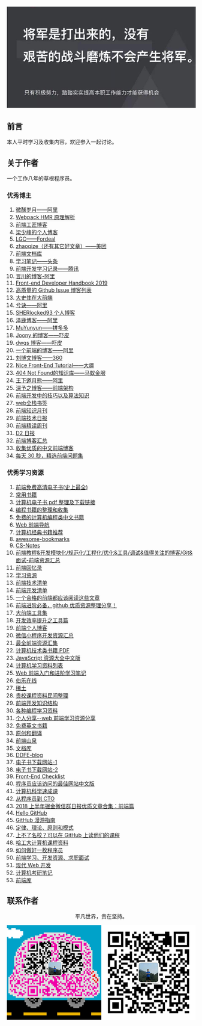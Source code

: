 ![image](./img/timg.jpg)
<br>

## 前言

本人平时学习及收集内容，欢迎参入一起讨论。

## 关于作者

一个工作八年的草根程序员。

### 优秀博主

1. [微醺岁月——阿里](https://github.com/jawil/blog)
2. [Webpack HMR 原理解析](https://zhuanlan.zhihu.com/p/30669007)
3. [前端工匠博客](https://github.com/ljianshu/Blog)
4. [梁少峰的个人博客](https://github.com/youngwind/blog)
5. [LGC——Fordeal](https://github.com/amandakelake/blog)
6. [zhaoqize（还有其它好文章）——美团](https://github.com/zhaoqize/blog)
7. [前端文档库](https://github.com/wuxiaobin1995/Frontend-Doc)
8. [学习笔记——头条](https://github.com/yanlele/node-index)
9. [前端开发学习记录——腾讯](https://github.com/cody1991/learn)
10. [言川的博客-阿里](https://github.com/lihongxun945/myblog)
11. [Front-end Developer Handbook 2019](https://frontendmasters.com/books/front-end-handbook/2019/)
12. [高质量的 Github Issue 博客列表](https://github.com/paddingme/github-issue-blog-list)
13. [大史住在大前端](https://github.com/dashnowords/blogs)
14. [兮诀——阿里](https://github.com/Aaaaaaaty/blog)
15. [SHERlocked93 个人博客](https://github.com/SHERlocked93/blog)
16. [泽鹿博客——阿里](https://github.com/panyifei/Front-end-learning)
17. [MuYunyun——拼多多](https://github.com/MuYunyun/blog)
18. [Joony 的博客——吓皮](https://github.com/forthealllight/blog)
19. [dwqs 博客——吓皮](https://github.com/dwqs/blog)
20. [一个前端的博客——阿里](https://github.com/muwoo/blogs)
21. [刘博文博客——360](https://github.com/berwin/Blog)
22. [Nice Front-End Tutorial——大疆](https://github.com/nicejade/nice-front-end-tutorial)
23. [404 Not Found的知识库——马蚁金服](https://github.com/404notf0und/Always-Learning)
24. [王下邀月熊——阿里](https://github.com/wx-chevalier)
25. [深予之博客——前端架构](https://github.com/senntyou/blogs)
26. [前端开发中的技巧以及算法知识](https://github.com/louzhedong/blog)
27. [web全栈书签](https://github.com/OXOYO/F2E-Tutorial-Collect)
28. [前端知识月刊](https://github.com/jsfront/month)
29. [前端技术日报](https://github.com/kujian/frontendDaily)
30. [前端精读周刊](https://github.com/dt-fe/weekly)
31. [D2 日报](https://daily.fairyever.com/)
32. [前端博客汇总](https://github.com/foru17/front-end-collect)
33. [收集优质的中文前端博客](https://github.com/FrankFang/best-chinese-front-end-blogs)
34. [每天 30 秒，精选前端问题集](https://github.com/b3log/30-seconds-zh_CN)

### 优秀学习资源

1. [前端免费高清电子书(史上最全)](https://juejin.im/post/5c0098f66fb9a049dd80019e)
2. [常用书籍](https://github.com/mymmsc/books)
3. [计算机电子书 pdf 整理及下载链接](https://github.com/fuhmmin/it-ebooks-cn)
4. [编程书籍的整理和收集](https://github.com/KeKe-Li/book)
5. [免费的计算机编程类中文书籍](https://github.com/justjavac/free-programming-books-zh_CN)
6. [Web 前端导航](http://www.alloyteam.com/nav/)
7. [计算机经典书籍推荐](https://github.com/woai3c/recommended-books)
8. [awesome-bookmarks](https://github.com/PanJiaChen/awesome-bookmarks)
9. [CS-Notes](https://github.com/CyC2018/CS-Notes)
10. [前端教程&开发模块化/规范化/工程化/优化&工具/调试&值得关注的博客/Git&面试-前端资源汇总](https://github.com/xiaohuazheng/-/issues/1)
11. [前端回忆录](https://github.com/windiest/Front-end-tutorial)
12. [学习资源](https://github.com/webproblem/learning-article)
13. [前端技术清单](https://github.com/alienzhou/frontend-tech-list)
14. [前端开发清单](https://github.com/JohnsenZhou/Front-End-Checklist)
15. [一个合格的前端都应该阅读这些文章](https://juejin.im/post/5d387f696fb9a07eeb13ea60)
16. [前端进阶必备，github 优质资源整理分享！](https://juejin.im/post/5d3edad9f265da03a652f133)
17. [大前端工具集](https://github.com/nieweidong/fetool)
18. [开发效率提升之工具篇](https://github.com/Louiszhai/tool)
19. [前端个人博客](https://github.com/fouber/blog)
20. [微信小程序开发资源汇总](https://github.com/justjavac/awesome-wechat-weapp)
21. [最全前端资源汇集](https://segmentfault.com/a/1190000004978770)
22. [计算机技术类书籍 PDF](https://github.com/huihut/CS-Books)
23. [JavaScript 资源大全中文版](https://github.com/jobbole/awesome-javascript-cn)
24. [计算机学习资料列表](https://github.com/NGLSL/learning-material-list)
25. [Web 前端入门和进阶学习笔记](https://github.com/qianguyihao/Web)
26. [伯乐在线](https://github.com/jobbole/)
27. [稀土](https://github.com/xitu)
28. [贵校课程资料民间整理](https://github.com/lib-pku/libpku)
29. [前端开发知识结构](https://github.com/JacksonTian/fks)
30. [各种编程学习资料](https://github.com/FangWW/Document)
31. [个人分享--web 前端学习资源分享](https://juejin.im/post/5a0c1956f265da430a501f51)
32. [免费英文书籍](http://web.archive.org/web/20160428030320/https://github.com/vhf/free-programming-books)
33. [原创和翻译](https://github.com/ikcamp)
34. [前端山泉](https://github.com/STPace/fe-spring)
35. [文档库](https://github.com/LiangJunrong/document-library)
36. [DDFE-blog](https://github.com/DDFE/DDFE-blog)
37. [电子书下载网站-1](http://www.ireadweek.com)
38. [电子书下载网站-2](https://epubw.com/)
39. [Front-End Checklist](https://github.com/thedaviddias/Front-End-Checklist)
40. [程序员应该访问的最佳网站中文版](https://github.com/tuteng/Best-websites-a-programmer-should-visit-zh/blob/master/README.md)
41. [计算机科学速成课](https://github.com/1c7/crash-course-computer-science-chinese)
42. [从程序员到 CTO](https://github.com/0voice/from_coder_to_expert)
43. [2018 上半年掘金微信群日报优质文章合集：前端篇](https://juejin.im/post/5b3adfe2e51d4555b17e85df)
44. [Hello GitHub](https://github.com/521xueweihan/HelloGitHub)
45. [GitHub 漫游指南](https://github.com/phodal/github)
46. [定律、理论、原则和模式](https://github.com/nusr/hacker-laws-zh)
47. [上不了名校？可以在 GitHub 上读他们的课程](https://www.cnblogs.com/xueweihan/p/11075694.html)
48. [哈工大计算机课程资料](https://github.com/wxwmd/HIT-Computer-Courses)
49. [如何做好一枚程序员](https://github.com/ahangchen/How-to-Be-A-Programmer-CN)
50. [前端学习、开发资源、求职面试](https://github.com/helloqingfeng/Awsome-Front-End-learning-resource)
51. [现代 Web 开发](https://github.com/wx-chevalier/Web-Series)
52. [计算机考研笔记](https://github.com/overnote)
53. [前端库](https://github.com/sorrycc/awesome-f2e-libs)

## 联系作者

<div align="center">
    <p>
        平凡世界，贵在坚持。
    </p>
    <img src="./img/contact.png" />
</div>
